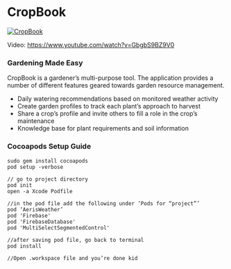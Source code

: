 # CropBook

[![CropBook](https://img.youtube.com/vi/GbgbS9BZ9V0/0.jpg)](https://www.youtube.com/watch?v=GbgbS9BZ9V0 "CropBook")

Video: https://www.youtube.com/watch?v=GbgbS9BZ9V0

### Gardening Made Easy
CropBook is a gardener’s multi-purpose tool. The application provides a number of different features geared towards garden resource management. 

<ul>
<li>Daily watering recommendations based on monitored weather activity </li>


<li>Create garden profiles to track each plant’s approach to harvest  </li>

<li>Share a crop’s profile and invite others to fill a role in the crop’s maintenance</li>

<li>Knowledge base for plant requirements and soil information</li>
</ul>

### Cocoapods Setup Guide

```
sudo gem install cocoapods
pod setup -verbose

// go to project directory
pod init
open -a Xcode Podfile

//in the pod file add the following under ‘Pods for “project”’
pod ‘AerisWeather’
pod 'Firebase'
pod 'FirebaseDatabase'
pod 'MultiSelectSegmentedControl'

//after saving pod file, go back to terminal
pod install

//Open .workspace file and you’re done kid
```
